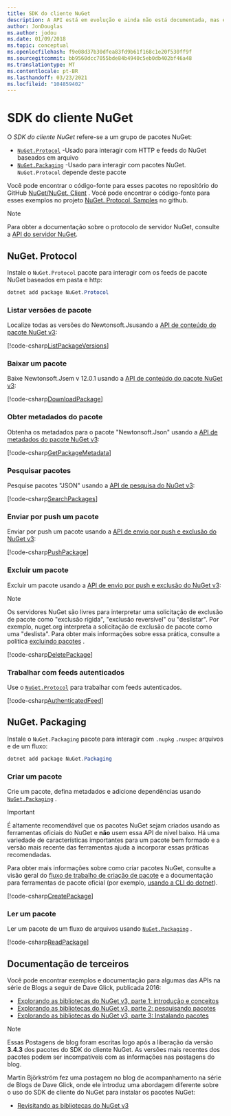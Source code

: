 ```yaml
---
title: SDK do cliente NuGet
description: A API está em evolução e ainda não está documentada, mas exemplos estão disponíveis no blog de Dave Glick.
author: JonDouglas
ms.author: jodou
ms.date: 01/09/2018
ms.topic: conceptual
ms.openlocfilehash: f9e08d37b30dfea83fd9b61f168c1e20f530ff9f
ms.sourcegitcommit: bb9560dcc7055bde84b4940c5eb0db402bf46a48
ms.translationtype: MT
ms.contentlocale: pt-BR
ms.lasthandoff: 03/23/2021
ms.locfileid: "104859402"
---
```

# <a name="nuget-client-sdk"></a>SDK do cliente NuGet

O *SDK do cliente NuGet* refere-se a um grupo de pacotes NuGet:

* [`NuGet.Protocol`](https://www.nuget.org/packages/NuGet.Protocol) -Usado para interagir com HTTP e feeds do NuGet baseados em arquivo
* [`NuGet.Packaging`](https://www.nuget.org/packages/NuGet.Packaging) -Usado para interagir com pacotes NuGet. `NuGet.Protocol` depende deste pacote

Você pode encontrar o código-fonte para esses pacotes no repositório do GitHub [NuGet/NuGet. Client](https://github.com/NuGet/NuGet.Client) .
Você pode encontrar o código-fonte para esses exemplos no projeto [NuGet. Protocol. Samples](https://github.com/NuGet/Samples/tree/main/NuGetProtocolSamples) no github.

> [!Note]
> Para obter a documentação sobre o protocolo de servidor NuGet, consulte a [API do servidor NuGet](~/api/overview.md).

## <a name="nugetprotocol"></a>NuGet. Protocol

Instale o `NuGet.Protocol` pacote para interagir com os feeds de pacote NuGet baseados em pasta e http:

```ps1
dotnet add package NuGet.Protocol
```

### <a name="list-package-versions"></a>Listar versões de pacote

Localize todas as versões do Newtonsoft.Jsusando a [API de conteúdo do pacote NuGet v3](../api/package-base-address-resource.md#enumerate-package-versions):

[!code-csharp[ListPackageVersions](~/../nuget-samples/NuGetProtocolSamples/Program.cs?name=ListPackageVersions)]

### <a name="download-a-package"></a>Baixar um pacote

Baixe Newtonsoft.Jsem v 12.0.1 usando a [API de conteúdo do pacote NuGet v3](../api/package-base-address-resource.md):

[!code-csharp[DownloadPackage](~/../nuget-samples/NuGetProtocolSamples/Program.cs?name=DownloadPackage)]

### <a name="get-package-metadata"></a>Obter metadados do pacote

Obtenha os metadados para o pacote "Newtonsoft.Json" usando a [API de metadados do pacote NuGet v3](../api/registration-base-url-resource.md):

[!code-csharp[GetPackageMetadata](~/../nuget-samples/NuGetProtocolSamples/Program.cs?name=GetPackageMetadata)]

### <a name="search-packages"></a>Pesquisar pacotes

Pesquise pacotes "JSON" usando a [API de pesquisa do NuGet v3](../api/search-query-service-resource.md):

[!code-csharp[SearchPackages](~/../nuget-samples/NuGetProtocolSamples/Program.cs?name=SearchPackages)]

### <a name="push-a-package"></a>Enviar por push um pacote

Enviar por push um pacote usando a [API de envio por push e exclusão do NuGet v3](../api/package-publish-resource.md):

[!code-csharp[PushPackage](~/../nuget-samples/NuGetProtocolSamples/Program.cs?name=PushPackage)]

### <a name="delete-a-package"></a>Excluir um pacote

Excluir um pacote usando a [API de envio por push e exclusão do NuGet v3](../api/package-publish-resource.md):

> [!Note]
> Os servidores NuGet são livres para interpretar uma solicitação de exclusão de pacote como "exclusão rígida", "exclusão reversível" ou "deslistar".
> Por exemplo, nuget.org interpreta a solicitação de exclusão de pacote como uma "deslista". Para obter mais informações sobre essa prática, consulte a política [excluindo pacotes](../nuget-org/policies/deleting-packages.md) .

[!code-csharp[DeletePackage](~/../nuget-samples/NuGetProtocolSamples/Program.cs?name=DeletePackage)]

### <a name="work-with-authenticated-feeds"></a>Trabalhar com feeds autenticados

Use o [`NuGet.Protocol`](https://www.nuget.org/packages/NuGet.Protocol) para trabalhar com feeds autenticados.

[!code-csharp[AuthenticatedFeed](~/../nuget-samples/NuGetProtocolSamples/Program.cs?name=AuthenticatedFeed)]

## <a name="nugetpackaging"></a>NuGet. Packaging

Instale o `NuGet.Packaging` pacote para interagir com `.nupkg` `.nuspec` arquivos e de um fluxo:

```ps1
dotnet add package NuGet.Packaging
```

### <a name="create-a-package"></a>Criar um pacote

Crie um pacote, defina metadados e adicione dependências usando [`NuGet.Packaging`](https://www.nuget.org/packages/NuGet.Packaging) .

> [!IMPORTANT]
> É altamente recomendável que os pacotes NuGet sejam criados usando as ferramentas oficiais do NuGet e **não** usem essa API de nível baixo. Há uma variedade de características importantes para um pacote bem formado e a versão mais recente das ferramentas ajuda a incorporar essas práticas recomendadas.
> 
> Para obter mais informações sobre como criar pacotes NuGet, consulte a visão geral do [fluxo de trabalho de criação de pacote](../create-packages/overview-and-workflow.md) e a documentação para ferramentas de pacote oficial (por exemplo, [usando a CLI do dotnet](../create-packages/creating-a-package-dotnet-cli.md)).

[!code-csharp[CreatePackage](~/../nuget-samples/NuGetProtocolSamples/Program.cs?name=CreatePackage)]

### <a name="read-a-package"></a>Ler um pacote

Ler um pacote de um fluxo de arquivos usando [`NuGet.Packaging`](https://www.nuget.org/packages/NuGet.Packaging) .

[!code-csharp[ReadPackage](~/../nuget-samples/NuGetProtocolSamples/Program.cs?name=ReadPackage)]

## <a name="third-party-documentation"></a>Documentação de terceiros

Você pode encontrar exemplos e documentação para algumas das APIs na série de Blogs a seguir de Dave Glick, publicada 2016:

- [Explorando as bibliotecas do NuGet v3, parte 1: introdução e conceitos](http://daveaglick.com/posts/exploring-the-nuget-v3-libraries-part-1)
- [Explorando as bibliotecas do NuGet v3, parte 2: pesquisando pacotes](http://daveaglick.com/posts/exploring-the-nuget-v3-libraries-part-2)
- [Explorando as bibliotecas do NuGet v3, parte 3: Instalando pacotes](http://daveaglick.com/posts/exploring-the-nuget-v3-libraries-part-3)

> [!Note]
> Essas Postagens de blog foram escritas logo após a liberação da versão **3.4.3** dos pacotes do SDK do cliente NuGet.
> As versões mais recentes dos pacotes podem ser incompatíveis com as informações nas postagens do blog.

Martin Björkström fez uma postagem no blog de acompanhamento na série de Blogs de Dave Glick, onde ele introduz uma abordagem diferente sobre o uso do SDK de cliente do NuGet para instalar os pacotes NuGet:

- [Revisitando as bibliotecas do NuGet v3](https://martinbjorkstrom.com/posts/2018-09-19-revisiting-nuget-client-libraries)
